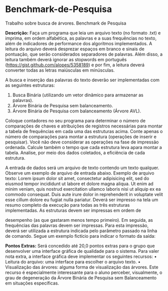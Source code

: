# Benchmark-de-Pesquisa
Trabalho sobre busca de árvores.
Benchmark de Pesquisa

**Descrição:**
Faça um programa que leia um arquivo texto (no formato .txt) e imprima, em ordem
alfabética, as palavras e a suas frequências no texto, além de indicadores de
performance dos algoritmos implementados. A leitura do arquivo deverá desprezar
espaços em branco e sinais de pontuação, que serão considerados separadores de
palavras. Além disso, a leitura também deverá ignorar as stopwords em português
(https://gist.github.com/alopes/5358189) e por fim, a leitura deverá converter todas as
letras maiúsculas em minúsculas.

A busca e inserção das palavras do texto deverão ser implementadas com as seguintes
estruturas:
1. Busca Binária (utilizando um vetor dinâmico para armazenar as palavras).
2. Árvore Binária de Pesquisa sem balanceamento.
3. Árvore Binária de Pesquisa com balanceamento (Árvore AVL).

Coloque contadores no seu programa para determinar o número de comparações de
chaves e atribuições de registros necessárias para montar a tabela de frequências em
cada uma das estruturas acima. Conte apenas o número de comparações para montar
a estrutura (operações de inserir e pesquisar). Você não deve considerar as operações
na fase de impressão ordenada. Calcule também o tempo que cada estrutura leva apara
montar a tabela. Analise, por meio dos dados coletados, a eficiência de cada estrutura.

A entrada de dados será um arquivo de texto contendo um texto qualquer. Observe um
exemplo de arquivo de entrada abaixo.
Exemplo de arquivo texto:
Lorem ipsum dolor sit amet, consectetur adipisicing elit, sed do eiusmod tempor
incididunt ut labore et dolore magna aliqua. Ut enim ad minim veniam, quis nostrud
exercitation ullamco laboris nisi ut aliquip ex ea commodo consequat. Duis aute irure
dolor in reprehenderit in voluptate velit esse cillum dolore eu fugiat nulla pariatur.
Deverá ser impresso na tela um resumo completo da execução para todas as três
estruturas implementadas. As estruturas devem ser impressas em ordem de

desempenho (as que gastaram menos tempo primeiro). Em seguida, as frequências das
palavras devem ser impressas. Para esta impressão, deverá ser utilizada a estrutura
indicada pelo parâmetro passado na linha de comando.
Segue um exemplo fictício para indicar o formato da saída:

**Pontos Extras:**
Será concedido até 20,0 pontos extras para o grupo que desenvolver uma interface
gráfica de qualidade para o sistema. Para valer nota extra, a interface gráfica deve
implementar os seguintes recursos:
• Leitura do arquivo: uma interface para escolher o arquivo texto.
• Visualização das árvores: alguma forma de visualização das árvores. Este
recurso é especialmente interessante para o aluno perceber, visualmente, o grau
de degeneração da Árvore Binária de Pesquisa sem Balanceamento em
situações específicas.
